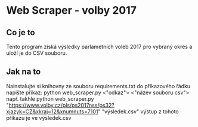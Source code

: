 # Web Scraper - volby 2017

## Co je to
Tento program získá výsledky parlametních voleb 2017 pro vybraný okres a uloží je do CSV souboru.

## Jak na to 
Nainstalujte si knihovny ze souboru requirements.txt
do příkazového řádku napište příkaz:
python web_scraper.py <"odkaz"> <"název souboru csv">
např. takhle
python web_scraper.py "https://www.volby.cz/pls/ps2017nss/ps32?xjazyk=CZ&xkraj=12&xnumnuts=7101" "výsledek.csv"
výstup z tohoto příkazu je ve výsledek.csv
